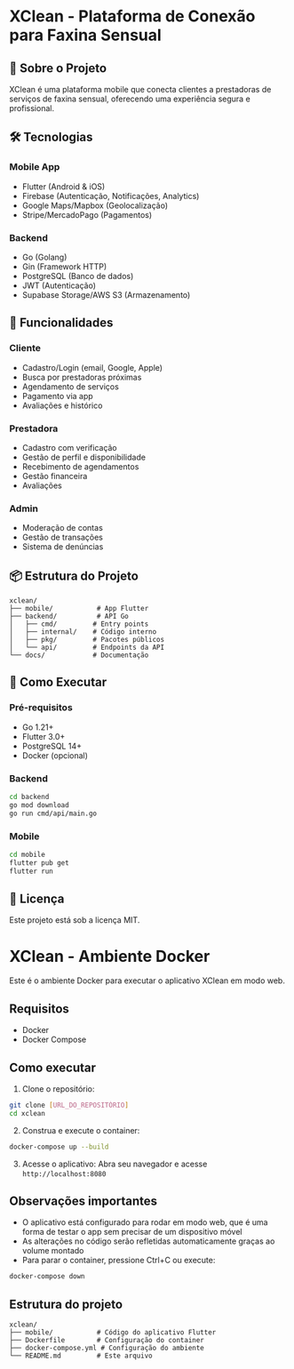 # XClean - Plataforma de Conexão para Faxina Sensual

## 📱 Sobre o Projeto
XClean é uma plataforma mobile que conecta clientes a prestadoras de serviços de faxina sensual, oferecendo uma experiência segura e profissional.

## 🛠 Tecnologias

### Mobile App
- Flutter (Android & iOS)
- Firebase (Autenticação, Notificações, Analytics)
- Google Maps/Mapbox (Geolocalização)
- Stripe/MercadoPago (Pagamentos)

### Backend
- Go (Golang)
- Gin (Framework HTTP)
- PostgreSQL (Banco de dados)
- JWT (Autenticação)
- Supabase Storage/AWS S3 (Armazenamento)

## 🚀 Funcionalidades

### Cliente
- Cadastro/Login (email, Google, Apple)
- Busca por prestadoras próximas
- Agendamento de serviços
- Pagamento via app
- Avaliações e histórico

### Prestadora
- Cadastro com verificação
- Gestão de perfil e disponibilidade
- Recebimento de agendamentos
- Gestão financeira
- Avaliações

### Admin
- Moderação de contas
- Gestão de transações
- Sistema de denúncias

## 📦 Estrutura do Projeto

```
xclean/
├── mobile/           # App Flutter
├── backend/          # API Go
│   ├── cmd/         # Entry points
│   ├── internal/    # Código interno
│   ├── pkg/         # Pacotes públicos
│   └── api/         # Endpoints da API
└── docs/            # Documentação
```

## 🚀 Como Executar

### Pré-requisitos
- Go 1.21+
- Flutter 3.0+
- PostgreSQL 14+
- Docker (opcional)

### Backend
```bash
cd backend
go mod download
go run cmd/api/main.go
```

### Mobile
```bash
cd mobile
flutter pub get
flutter run
```

## 📝 Licença
Este projeto está sob a licença MIT.

# XClean - Ambiente Docker

Este é o ambiente Docker para executar o aplicativo XClean em modo web.

## Requisitos

- Docker
- Docker Compose

## Como executar

1. Clone o repositório:
```bash
git clone [URL_DO_REPOSITÓRIO]
cd xclean
```

2. Construa e execute o container:
```bash
docker-compose up --build
```

3. Acesse o aplicativo:
Abra seu navegador e acesse `http://localhost:8080`

## Observações importantes

- O aplicativo está configurado para rodar em modo web, que é uma forma de testar o app sem precisar de um dispositivo móvel
- As alterações no código serão refletidas automaticamente graças ao volume montado
- Para parar o container, pressione Ctrl+C ou execute:
```bash
docker-compose down
```

## Estrutura do projeto

```
xclean/
├── mobile/           # Código do aplicativo Flutter
├── Dockerfile        # Configuração do container
├── docker-compose.yml # Configuração do ambiente
└── README.md         # Este arquivo
```